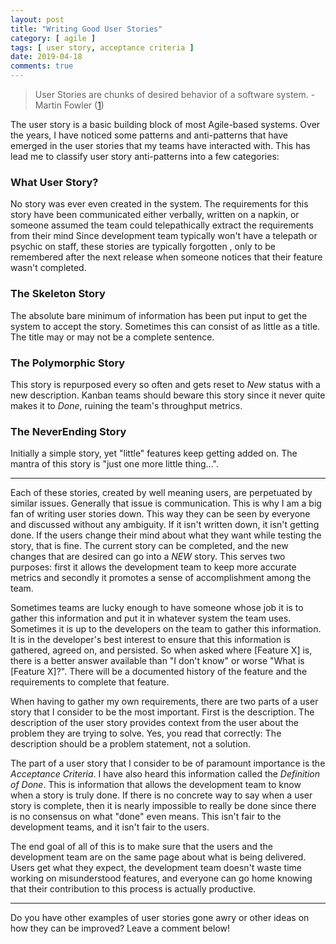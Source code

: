 ```yaml
---
layout: post
title: "Writing Good User Stories"
category: [ agile ]
tags: [ user story, acceptance criteria ]
date: 2019-04-18
comments: true
---
```


> User Stories are chunks of desired behavior of a software system. - Martin Fowler ([1](https://martinfowler.com/bliki/UserStory.html))

The user story is a basic building block of most Agile-based systems. Over the years, I have noticed some patterns and anti-patterns that have emerged in the user stories that my teams have interacted with. This has lead me to classify user story anti-patterns into a few categories:

### What User Story?

No story was ever even created in the system. The requirements for this story have been communicated either verbally, written on a napkin, or someone assumed the team could telepathically extract the requirements from their mind Since development team typically won't have a telepath or psychic on staff, these stories are typically forgotten , only to be remembered after the next release when someone notices that their feature wasn't completed.

### The Skeleton Story

The absolute bare minimum of information has been put input to get the system to accept the story. Sometimes this can consist of as little as a title. The title may or may not be a complete sentence.

### The Polymorphic Story

This story is repurposed every so often and gets reset to _New_ status with a new description. Kanban teams should beware this story since it never quite makes it to _Done_, ruining the team's throughput metrics.

### The NeverEnding Story

Initially a simple story, yet "little" features keep getting added on. The mantra of this story is "just one more little thing...". 

---

Each of these stories, created by well meaning users, are perpetuated by similar issues. Generally that issue is communication. This is why I am a big fan of writing user stories down. This way they can be seen by everyone and discussed without any ambiguity. If it isn't written down, it isn't getting done. If the users change their mind about what they want while testing the story, that is fine. The current story can be completed, and the new changes that are desired can go into a _NEW_ story. This serves two purposes: first it allows the development team to keep more accurate metrics and secondly it promotes a sense of accomplishment among the team. 

Sometimes teams are lucky enough to have someone whose job it is to gather this information and put it in whatever system the team uses. Sometimes it is up to the developers on the team to gather this information. It is in the developer's best interest to ensure that this information is gathered, agreed on, and persisted. So when asked where [Feature X] is, there is a better answer available than "I don't know" or worse "What is [Feature X]?". There will be a documented history of the feature and the requirements to complete that feature. 

When having to gather my own requirements, there are two parts of a user story that I consider to be the most important. First is the description. The description of the user story provides context from the user about the problem they are trying to solve. Yes, you read that correctly: The description should be a problem statement, not a solution.

The part of a user story that I consider to be of paramount importance is the _Acceptance Criteria_. I have also heard this information called the _Definition of Done_. This is information that allows the development team to know when a story is truly done. If there is no concrete way to say when a user story is complete, then it is nearly impossible to really be done since there is no consensus on what "done" even means. This isn't fair to the development teams, and it isn't fair to the users.

The end goal of all of this is to make sure that the users and the development team are on the same page about what is being delivered. Users get what they expect, the development team doesn't waste time working on misunderstood features, and everyone can go home knowing that their contribution to this process is actually productive.

---

Do you have other examples of user stories gone awry or other ideas on how they can be improved? Leave a comment below!